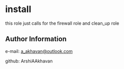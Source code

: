 install
=========

this role just calls for the firewall role and clean_up role

Author Information
------------------

e-mail: a_akhavan@outlook.com

github: ArshiAAkhavan
